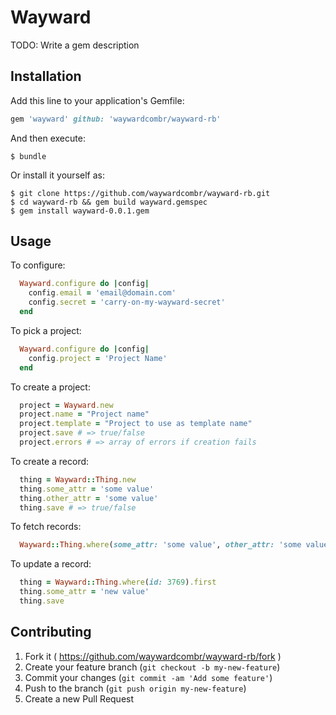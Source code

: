 # Wayward

TODO: Write a gem description

## Installation

Add this line to your application's Gemfile:

```ruby
gem 'wayward' github: 'waywardcombr/wayward-rb'
```

And then execute:

    $ bundle

Or install it yourself as:

    $ git clone https://github.com/waywardcombr/wayward-rb.git
    $ cd wayward-rb && gem build wayward.gemspec
    $ gem install wayward-0.0.1.gem

## Usage

To configure:

```ruby
  Wayward.configure do |config|
    config.email = 'email@domain.com'
    config.secret = 'carry-on-my-wayward-secret'
  end
```

To pick a project:

```ruby
  Wayward.configure do |config|
    config.project = 'Project Name'
  end
```

To create a project:

```ruby
  project = Wayward.new
  project.name = "Project name"
  project.template = "Project to use as template name"
  project.save # => true/false
  project.errors # => array of errors if creation fails
```

To create a record:

```ruby
  thing = Wayward::Thing.new
  thing.some_attr = 'some value'
  thing.other_attr = 'some value'
  thing.save # => true/false
```

To fetch records:

```ruby
  Wayward::Thing.where(some_attr: 'some value', other_attr: 'some value') # => [#<Wayward::Thing>, #<Wayward::Thing>]
```

To update a record:

```ruby
  thing = Wayward::Thing.where(id: 3769).first
  thing.some_attr = 'new value'
  thing.save
```

## Contributing

1. Fork it ( https://github.com/waywardcombr/wayward-rb/fork )
2. Create your feature branch (`git checkout -b my-new-feature`)
3. Commit your changes (`git commit -am 'Add some feature'`)
4. Push to the branch (`git push origin my-new-feature`)
5. Create a new Pull Request
